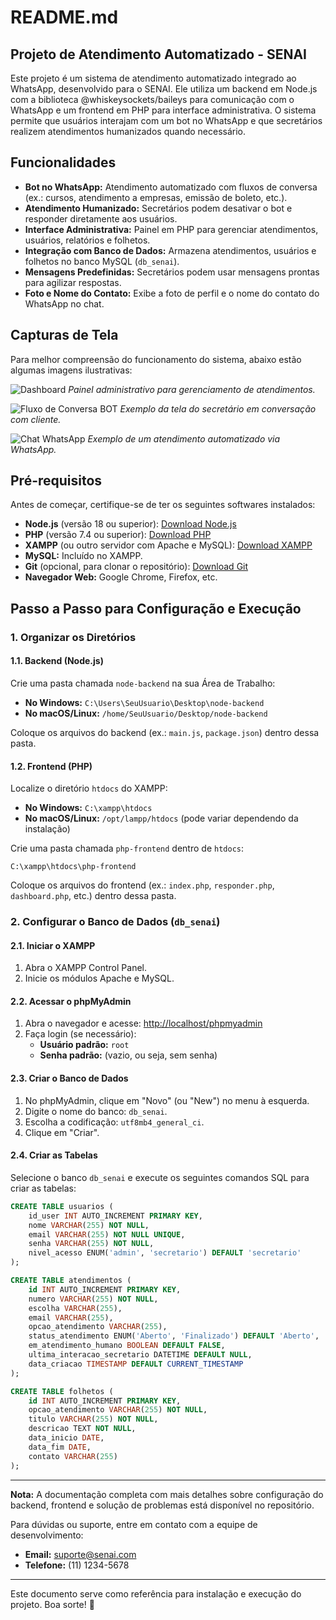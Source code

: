 # README.md

## Projeto de Atendimento Automatizado - SENAI

Este projeto é um sistema de atendimento automatizado integrado ao WhatsApp, desenvolvido para o SENAI. Ele utiliza um backend em Node.js com a biblioteca @whiskeysockets/baileys para comunicação com o WhatsApp e um frontend em PHP para interface administrativa. O sistema permite que usuários interajam com um bot no WhatsApp e que secretários realizem atendimentos humanizados quando necessário.

## Funcionalidades

- **Bot no WhatsApp:** Atendimento automatizado com fluxos de conversa (ex.: cursos, atendimento a empresas, emissão de boleto, etc.).
- **Atendimento Humanizado:** Secretários podem desativar o bot e responder diretamente aos usuários.
- **Interface Administrativa:** Painel em PHP para gerenciar atendimentos, usuários, relatórios e folhetos.
- **Integração com Banco de Dados:** Armazena atendimentos, usuários e folhetos no banco MySQL (`db_senai`).
- **Mensagens Predefinidas:** Secretários podem usar mensagens prontas para agilizar respostas.
- **Foto e Nome do Contato:** Exibe a foto de perfil e o nome do contato do WhatsApp no chat.

## Capturas de Tela

Para melhor compreensão do funcionamento do sistema, abaixo estão algumas imagens ilustrativas:

![Dashboard](https://i.imgur.com/W6oTNTD.png)
*Painel administrativo para gerenciamento de atendimentos.*

![Fluxo de Conversa BOT](https://i.imgur.com/1FsWpt6.png)
*Exemplo da tela do secretário em conversação com cliente.*

![Chat WhatsApp](https://i.imgur.com/ETOR4Ni.png)
*Exemplo de um atendimento automatizado via WhatsApp.*

## Pré-requisitos

Antes de começar, certifique-se de ter os seguintes softwares instalados:

- **Node.js** (versão 18 ou superior): [Download Node.js](https://nodejs.org/)
- **PHP** (versão 7.4 ou superior): [Download PHP](https://www.php.net/downloads)
- **XAMPP** (ou outro servidor com Apache e MySQL): [Download XAMPP](https://www.apachefriends.org/pt_br/index.html)
- **MySQL:** Incluído no XAMPP.
- **Git** (opcional, para clonar o repositório): [Download Git](https://git-scm.com/)
- **Navegador Web:** Google Chrome, Firefox, etc.

## Passo a Passo para Configuração e Execução

### 1. Organizar os Diretórios

#### 1.1. Backend (Node.js)

Crie uma pasta chamada `node-backend` na sua Área de Trabalho:

- **No Windows:** `C:\Users\SeuUsuario\Desktop\node-backend`
- **No macOS/Linux:** `/home/SeuUsuario/Desktop/node-backend`

Coloque os arquivos do backend (ex.: `main.js`, `package.json`) dentro dessa pasta.

#### 1.2. Frontend (PHP)

Localize o diretório `htdocs` do XAMPP:

- **No Windows:** `C:\xampp\htdocs`
- **No macOS/Linux:** `/opt/lampp/htdocs` (pode variar dependendo da instalação)

Crie uma pasta chamada `php-frontend` dentro de `htdocs`:

```plaintext
C:\xampp\htdocs\php-frontend
```

Coloque os arquivos do frontend (ex.: `index.php`, `responder.php`, `dashboard.php`, etc.) dentro dessa pasta.

### 2. Configurar o Banco de Dados (`db_senai`)

#### 2.1. Iniciar o XAMPP

1. Abra o XAMPP Control Panel.
2. Inicie os módulos Apache e MySQL.

#### 2.2. Acessar o phpMyAdmin

1. Abra o navegador e acesse: [http://localhost/phpmyadmin](http://localhost/phpmyadmin)
2. Faça login (se necessário):
   - **Usuário padrão:** `root`
   - **Senha padrão:** (vazio, ou seja, sem senha)

#### 2.3. Criar o Banco de Dados

1. No phpMyAdmin, clique em "Novo" (ou "New") no menu à esquerda.
2. Digite o nome do banco: `db_senai`.
3. Escolha a codificação: `utf8mb4_general_ci`.
4. Clique em "Criar".

#### 2.4. Criar as Tabelas

Selecione o banco `db_senai` e execute os seguintes comandos SQL para criar as tabelas:

```sql
CREATE TABLE usuarios (
    id_user INT AUTO_INCREMENT PRIMARY KEY,
    nome VARCHAR(255) NOT NULL,
    email VARCHAR(255) NOT NULL UNIQUE,
    senha VARCHAR(255) NOT NULL,
    nivel_acesso ENUM('admin', 'secretario') DEFAULT 'secretario'
);

CREATE TABLE atendimentos (
    id INT AUTO_INCREMENT PRIMARY KEY,
    numero VARCHAR(255) NOT NULL,
    escolha VARCHAR(255),
    email VARCHAR(255),
    opcao_atendimento VARCHAR(255),
    status_atendimento ENUM('Aberto', 'Finalizado') DEFAULT 'Aberto',
    em_atendimento_humano BOOLEAN DEFAULT FALSE,
    ultima_interacao_secretario DATETIME DEFAULT NULL,
    data_criacao TIMESTAMP DEFAULT CURRENT_TIMESTAMP
);

CREATE TABLE folhetos (
    id INT AUTO_INCREMENT PRIMARY KEY,
    opcao_atendimento VARCHAR(255) NOT NULL,
    titulo VARCHAR(255) NOT NULL,
    descricao TEXT NOT NULL,
    data_inicio DATE,
    data_fim DATE,
    contato VARCHAR(255)
);
```

---

**Nota:** A documentação completa com mais detalhes sobre configuração do backend, frontend e solução de problemas está disponível no repositório.

Para dúvidas ou suporte, entre em contato com a equipe de desenvolvimento:

- **Email:** suporte@senai.com
- **Telefone:** (11) 1234-5678

---

Este documento serve como referência para instalação e execução do projeto. Boa sorte! 🚀

